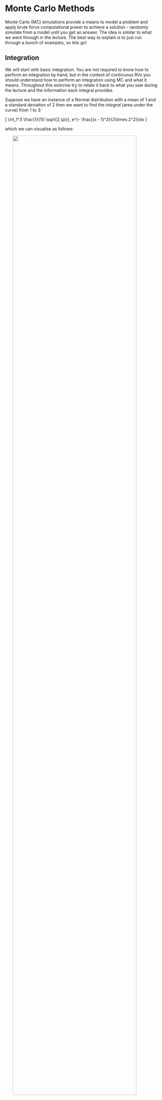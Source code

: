 # Monte Carlo Methods

Monte Carlo (MC) simulations provide a means to model a problem and apply brute force computational power to achieve a solution - randomly simulate from a model until you get an answer. The idea is similar to what we went through in the lecture. The best way to explain is to just run through a bunch of examples, so lets go!

## Integration

We will start with basic integration. You are not required to know how to perform an integration by hand, but in the context of continuous RVs you should understand how to perform an integration using MC and what it means. Throughout this exercise try to relate it back to what you saw during the lecture and the information each integral provides.

Suppose we have an instance of a Normal distribution with a mean of 1 and a standard deviation of 2 then we want to find the *integral* (area under the curve) from 1 to 3:

\[
 \int_1^3 \frac{1}{10 \sqrt{2\,\pi}}\, e^{- \frac{(x - 1)^2}{2\times 2^2}}dx
\]

which we can visualise as follows:

<img src="09-monte-carlo_files/figure-html/unnamed-chunk-1-1.png" width="90%" style="display: block; margin: auto;" />

If you have not done calculus before - do not worry. We are going to write a Monte Carlo approach for estimating this integral which does not require any knowledge of calculus!

The method relies on being able to generate samples from this distribution and counting how many values fall between 1 and 3. The proportion of samples that fall in this range over the total number of samples gives the area.

First, create a new `R` script in `Rstudio`. Next we define the number of samples we will obtain. Lets start by choosing 1,000


```{.r .numberLines}
n <- 1000 # number of samples to take
```

Now we use the `R` function `rnorm` to simulate 100 numbers from a Normal distribution with mean 1 and standard deviation 2:


```{.r .numberLines}
sims <- rnorm(n, mean = 1, sd = 2) # simulated normally distributed numbers
```

Lets estimate the integral between 1 and 3 by counting how many samples had a value in this range:


```{.r .numberLines}
# find proportion of values between 1-3
mc_integral <- sum(sims >= 1 & sims <= 3) / n
```
The result we get is:


```{.r .numberLines}
print(mc_integral)
```

``` bg-info
#> [1] 0.32
```

<!-- TODO: Add some context about sims and mc_integral -->

The exact answer given using the cumulative distribution function `pnorm` in R is given by:


```{.r .numberLines}
mc_exact = pnorm(q=3, mean=1, sd=2) - pnorm(q=1, mean=1, sd=2)
print(mc_exact)
```

``` bg-info
#> [1] 0.3413447
```

The `pnorm` gives the integral under the Normal distribution (in this case with mean 1 and standard deviation 2) from negative infinity up to the value specified by `q`.

The first call to `pnorm(q=3, mean=1, sd=2)` gives us this integral:

<img src="09-monte-carlo_files/figure-html/unnamed-chunk-7-1.png" width="90%" style="display: block; margin: auto;" />

The second call to `pnorm(q=1, mean=1, sd=2)` gives us this integral:

<img src="09-monte-carlo_files/figure-html/unnamed-chunk-8-1.png" width="90%" style="display: block; margin: auto;" />

Therefore the difference between these gives us the integral of interest.

::: {.rmdnote }
<center>
**The Monte Carlo estimate is a fairly good approximation to the true value!**
</center>
:::

::: {.infobox}
## Exercise: MC accuracy {#mc-accuracy}

> 1. Try increasing the number of simulations and see how the accuracy improves?
> 2. Can you draw a graph of number of MC samples vs accuracy?

<button class="button">
  [Show Solution](#solution-mc-accuracy)
</button>
:::

## Approximating the Binomial Distribution

We flip a coin 10 times and we want to know the probability of getting more than 3 heads. This is a trivial problem using the Binomial distribution but suppose we have forgotten about this or never learned it in the first place.

Lets solve this problem with a Monte Carlo simulation. We will use the common trick of representing tails with 0 and heads with 1, then simulate 10 coin tosses 100 times and see how often that happens.


```{.r .numberLines}
runs <- 100 # number of simulations to run

greater_than_three <- rep(0, runs) # vector to hold outcomes

# run 100 simulations
for (i in 1:runs) {

  # flip a coin ten times (0 - tail, 1 - head)
  coin_flips <- sample(c(0, 1), 10, replace = T)

  # count how many heads and check if greater than 3
  greater_than_three[i] <- (sum(coin_flips) > 3)
}

# compute average over simulations
pr_greater_than_three <- sum(greater_than_three) / runs
```

For our MC estimate of the probability \(P(X>3)\) we get


```{.r .numberLines}
print(pr_greater_than_three)
```

``` bg-info
#> [1] 0.81
```

which we can compare to R’s built-in Binomial distribution function:


```{.r .numberLines}
print(pbinom(3, 10, 0.5, lower.tail = FALSE))
```

``` bg-info
#> [1] 0.828125
```

::: {.infobox}
## Problem: MC Binomial

> 1. Try increasing the number of simulations and see how the accuracy improves?
> 2. Can you plot how the accuracy varies as a function of the number of simulations? (hint: see the previous section)

:::

Not bad! **The Monte Carlo estimate is close to the true value.**

## Monte Carlo Expectations

Now we will consider a slightly different problem. Consider the following spinner. If the spinner is spun randomly then it has a probability 0.5 of landing on yellow and 0.25 of landing on red or blue respectively.

<img src="09-monte-carlo_files/figure-html/unnamed-chunk-12-1.png" width="20%" style="display: block; margin: auto;" />

If the rules of the game are such that landing on *yellow* you gain 1 point,* red* you lose 1 point and *blue* you gain 2 points. We can easily calculate the expected score.

::: {.infobox}
<strong> THINK</strong>

How does this relate to probabilities? What is the random variable here and what type of RV are we dealing with?
:::

Let \(X\) denote the random variable associated with the score of the spin then:

\[
    E[X] = \frac{1}{2} \times 1 + \frac{1}{4} \times (-1) + \frac{1}{4} \times 2 = 0.75
\]

::: {.infobox}

## Exercise: MC Expectation 1 {#mc-expectation-1}
If we ask a more challenging question such as:

> **After 20 spins what is the probability that you will have less then 0 points?"**

How might we solve this?

Of course, there are methods to analytically solve this type of problem but by the time they are even explained we could have already written our simulation!

To solve this with a Monte Carlo simulation you need to sample from the Spinner 20 times, and return 1 if we are below 0 other wise we will return 0. We will repeat this 10,000 times to see how often it happens!

<button class="button">
  [Show Solution](#solution-mc-expectation-1)
</button>
:::

## Using Functions

First, we are going to introduce the concept of a function. You should have encountered it already before this module. This is a piece of code which is encapsulated so then we can refer to it repeated via the name of the function rather than repeatedly writing those lines of code. If you would like to learn more about functions in R, you can read [this](https://www.datacamp.com/community/tutorials/functions-in-r-a-tutorial) tutorial or the software carpentry [lesson](https://bham-carpentries.github.io/R-course-material/10-functions/index.html).

The function we will write will simulate one game as indicated above and return whether the number of points is less than zero.


```{.r .numberLines}
# simulates a game of 20 spins
play_game <- function(){
    # picks a number from the list (1, -1, 2)
    # with probability 50%, 25% and 25% twenty times
  results <- sample(c(1, -1, 2), 20, replace = TRUE, prob = c(0.5, 0.25, 0.25))

  # function returns whether the sum of all the spins is < 1
  return(sum(results) < 0)
}
```

## Simulating from function

Now we can use this function in a loop to play the game 100 times:


```{.r .numberLines}
runs <- 100 # play the game 100 times

less_than_zero <- rep(0, runs) # vector to store outcome of each game
for (it in 1:runs) {
  # play the game by calling the function and store the outcome
  less_than_zero[it] <- play_game()
}
```

We can then compute the probability that, after twenty spins, we will have less than zero points:


```{.r .numberLines}
prob_less_than_zero <- sum(less_than_zero)/runs
print(prob_less_than_zero)
```

``` bg-info
#> [1] 0
```

The probability is very low. This is not surprising since there is only a 25% chance of getting a point deduction on any spin and a 75% chance of gaining points. Try to increase the number of simulation runs to see if you can detect any games where you do find a negative score.

::: {infobox}
## Exercise: MC Expectation 2 {#mc-expectation-2}

1. Modify your code to allow you to calculate the expected number of points after 20 spins.
2. Simulate a game in which you have a maximum of 20 spins but you go “bust” once you hit a negative score and take this into account when you compute the expected end of game score.

<button class="button">
  [Show Solution](#solution-mc-expectation-2)
</button>
:::

#  Solution: Monte Carlo {-}

## Solution: MC accuracy {#solution-mc-accuracy}


First let's increase the number of simulations and out the accuracy


```{.r .numberLines}
sample_sizes <- c(10, 50, 100, 250, 500, 1000) # try different sample sizes
n_sample_sizes <- length(sample_sizes) # number of sample sizes to try
rpts <- 100 # number of repeats for each sample size
accuracy <- rep(0, n_sample_sizes) # vector to record accuracy values
accuracy_sd <- rep(0, n_sample_sizes) # vector to record accuracy sd values

# for each sample size
for (i in 1:n_sample_sizes) {

  sample_sz <- sample_sizes[i] # select a sanmple size to use

  # vector to store results from each repeat
  mc_integral <- rep(0, rpts)
  for (j in 1:rpts){
    # simulated normally distributed numbers
    sims <- rnorm(sample_sz, mean = 1, sd = 2)
    # find proportion of values between 1-3
    mc_integral[j] <- sum(sims >= 1 & sims <= 3) / sample_sz
  }

  # compute average difference between integral estimate and real value
  accuracy[i] <- mean(mc_integral - mc_exact)
  # compute sd difference between integral estimate and real value
  accuracy_sd[i] <- sd(mc_integral - mc_exact)

}

print(accuracy)
```

``` bg-info
#> [1] -3.447461e-04  1.025525e-02 -6.744746e-03 -3.064746e-03
#> [5] -2.844746e-03  5.253931e-06
```

```{.r .numberLines}
print(accuracy_sd)
```

``` bg-info
#> [1] 0.15048407 0.06734083 0.04875045 0.03019803 0.02431672
#> [6] 0.01458613
```

```{.r .numberLines}
print(accuracy + accuracy_sd)
```

``` bg-info
#> [1] 0.15013932 0.07759609 0.04200570 0.02713328 0.02147198
#> [6] 0.01459138
```

Next, we will plot the results. Here we will make use of `ggplot2` a library to create nice plots without much effort. The input need to be a `data.frame` so we will need to create one based on the data.


```{.r .numberLines}
# load ggplot
library(ggplot2)

# create a data frame for plotting
df <- data.frame(sample_sizes, accuracy, accuracy_sd)

print(df)
```

``` bg-info
#>   sample_sizes      accuracy accuracy_sd
#> 1           10 -3.447461e-04  0.15048407
#> 2           50  1.025525e-02  0.06734083
#> 3          100 -6.744746e-03  0.04875045
#> 4          250 -3.064746e-03  0.03019803
#> 5          500 -2.844746e-03  0.02431672
#> 6         1000  5.253931e-06  0.01458613
```

```{.r .numberLines}
# use ggplot to plot lines for the mean accuracy and error bars
# using the std dev
ggplot(df, aes(x = sample_sizes, y = accuracy)) +
  geom_line() +
  geom_point() +
  geom_errorbar(
      aes(ymin = accuracy - accuracy_sd, ymax = accuracy + accuracy_sd),
          width = .2,
          position = position_dodge(0.05)) +
  ylab("Estimate-Exact") +
  xlab("Run")
```

<img src="09-monte-carlo_files/figure-html/unnamed-chunk-17-1.png" width="95%" style="display: block; margin: auto;" />

This shows that as the number of Monte Carlo samples is increased, the accuracy increases (i.e. the difference between the estimated integral value and real values converges to zero). In addition, the variability in the integral estimates across different simulation runs reduces.

<button class="button">
  [Back to Exercise](#mc-accuracy)
</button>

## MC Expectation

### Solution: MC Expectation 1 {#solution-mc-expectation-1}



```{.r .numberLines}
# simulates a game of 20 spins
play_game <- function() {
    # picks a number from the list (1, -1, 2)
    #  with probability 50%, 25% and 25% twenty times
  results <- sample(c(1, -1, 2), 20, replace = TRUE, prob = c(0.5, 0.25, 0.25))
  return(sum(results)) # function returns the sum of all the spins
}

score_per_game <- rep(0, runs) # vector to store outcome of each game
for (it in 1:runs) {
  score_per_game[it] <- play_game() # play the game by calling the function
}
expected_score <- mean(score_per_game) # average over all simulations

print(expected_score)
```

``` bg-info
#> [1] 15.11
```
<button class="button">
  [Back to Exercise](#mc-expectation-1)
</button>

### Solution: MC Expectation 2 {#solution-mc-expectation-2}


```{.r .numberLines}
# simulates a game of up to 20 spins
play_game <- function() {
    # picks a number from the list (1, -1, 2)
    #  with probability 50%, 25% and 25% twenty times
  results <- sample(c(1, -1, 2), 20, replace = TRUE, prob = c(0.5, 0.25, 0.25))
  results_sum <- cumsum(results) # compute a running sum of points
  # check if the game goes to zero at any point
  if (sum(results_sum <= 0)) {
    return(0) # return zero
  } else {
    return(results_sum[20]) # returns the final score
  }
}

game_score <- rep(0, runs) # vector to store scores in each game played

# for each game
for (it in 1:runs) {
  game_score[it] <- play_game()
}

print(mean(game_score))
```

``` bg-info
#> [1] 10.1
```

```{.r .numberLines}
plot(game_score)
```

<img src="09-monte-carlo_files/figure-html/unnamed-chunk-19-1.png" width="95%" style="display: block; margin: auto;" />

The games with score zero now corresponds to the number of games where we went bust (or genuinely ended the game with zero).

<button class="button">
  [Back to Exercise](#mc-expectation-2)
</button>
